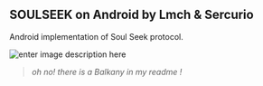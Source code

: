 ## SOULSEEK on Android by Lmch & Sercurio

Android implementation of Soul Seek protocol.

![enter image description here](https://static.lexpress.fr/medias_9515/w_639,h_278,c_crop,x_0,y_0/w_480,h_270,c_fill,g_north/v1396872839/bras-d-honneur-balkany_4871767.jpg)

> *oh no! there is a Balkany in my readme !*


